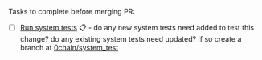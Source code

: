 Tasks to complete before merging PR:
- [ ] [Run system tests](https://github.com/0chain/zwalletcli/actions/workflows/system_tests.yml) :clipboard: - do any new system tests need added to test this change? do any existing system tests need updated? If so create a branch at [0chain/system_test](https://github.com/0chain/system_test)